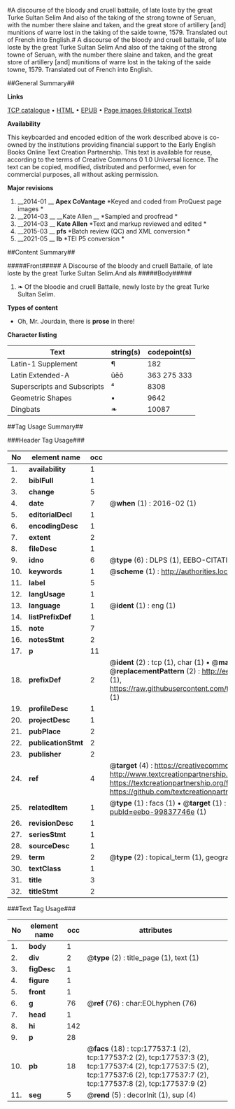 #A discourse of the bloody and cruell battaile, of late loste by the great Turke Sultan Selim And also of the taking of the strong towne of Seruan, with the number there slaine and taken, and the great store of artillery [and] munitions of warre lost in the taking of the saide towne, 1579. Translated out of French into English.#
A discourse of the bloody and cruell battaile, of late loste by the great Turke Sultan Selim And also of the taking of the strong towne of Seruan, with the number there slaine and taken, and the great store of artillery [and] munitions of warre lost in the taking of the saide towne, 1579. Translated out of French into English.

##General Summary##

**Links**

[TCP catalogue](http://www.ota.ox.ac.uk/tcp/)  • 
[HTML](http://tei.it.ox.ac.uk/tcp/Texts-HTML/free/B15/B15734.html)  • 
[EPUB](http://tei.it.ox.ac.uk/tcp/Texts-EPUB/free/B15/B15734.epub) • 
[Page images (Historical Texts)](https://historicaltexts.jisc.ac.uk/eebo-99837746e)

**Availability**

This keyboarded and encoded edition of the work described above is co-owned by the
    institutions providing financial support to the Early English Books Online Text Creation
    Partnership. This text is available for reuse, according to the terms of  Creative Commons 0 1.0 Universal
    licence. The text can be copied, modified, distributed and performed, even for commercial
    purposes, all without asking permission.

**Major revisions**

1. __2014-01 __ __Apex CoVantage__ *Keyed and coded from ProQuest page images *
1. __2014-03 __ __Kate Allen __ *Sampled and proofread *
1. __2014-03 __ __Kate Allen__ *Text and markup reviewed and edited *
1. __2015-03 __ __pfs__ *Batch review (QC) and XML conversion *
1. __2021-05 __ __lb__ *TEI P5 conversion *

##Content Summary##

#####Front#####
A Discourse of the bloody and cruell Battaile, of late loste by the great Turke Sultan Selim.And als
#####Body#####

1. ❧ Of the bloodie and cruell Battaile, newly loste by the great Turke Sultan Selim.

**Types of content**

  * Oh, Mr. Jourdain, there is **prose** in there!

**Character listing**


|Text|string(s)|codepoint(s)|
|---|---|---|
|Latin-1 Supplement|¶|182|
|Latin Extended-A|ūēō|363 275 333|
|Superscripts             and Subscripts|⁴|8308|
|Geometric Shapes|▪|9642|
|Dingbats|❧|10087|

##Tag Usage Summary##

###Header Tag Usage###

|No|element name|occ|attributes|
|---|---|---|---|
|1.|__availability__|1||
|2.|__biblFull__|1||
|3.|__change__|5||
|4.|__date__|7| @__when__ (1) : 2016-02 (1)|
|5.|__editorialDecl__|1||
|6.|__encodingDesc__|1||
|7.|__extent__|2||
|8.|__fileDesc__|1||
|9.|__idno__|6| @__type__ (6) : DLPS (1), EEBO-CITATION (1), VID (1), EEBO-PROQUEST (1), STC (2)|
|10.|__keywords__|1| @__scheme__ (1) : http://authorities.loc.gov/ (1)|
|11.|__label__|5||
|12.|__langUsage__|1||
|13.|__language__|1| @__ident__ (1) : eng (1)|
|14.|__listPrefixDef__|1||
|15.|__note__|7||
|16.|__notesStmt__|2||
|17.|__p__|11||
|18.|__prefixDef__|2| @__ident__ (2) : tcp (1), char (1)  •  @__matchPattern__ (2) : ([0-9\-]+):([0-9IVX]+) (1), (.+) (1)  •  @__replacementPattern__ (2) : http://eebo.chadwyck.com/downloadtiff?vid=$1&page=$2 (1), https://raw.githubusercontent.com/textcreationpartnership/Texts/master/tcpchars.xml#$1 (1)|
|19.|__profileDesc__|1||
|20.|__projectDesc__|1||
|21.|__pubPlace__|2||
|22.|__publicationStmt__|2||
|23.|__publisher__|2||
|24.|__ref__|4| @__target__ (4) : https://creativecommons.org/publicdomain/zero/1.0/ (1), http://www.textcreationpartnership.org/docs/. (1), https://textcreationpartnership.org/faq/#faq05 (1), https://github.com/textcreationpartnership (1)|
|25.|__relatedItem__|1| @__type__ (1) : facs (1)  •  @__target__ (1) : https://data.historicaltexts.jisc.ac.uk/view?pubId=eebo-99837746e (1)|
|26.|__revisionDesc__|1||
|27.|__seriesStmt__|1||
|28.|__sourceDesc__|1||
|29.|__term__|2| @__type__ (2) : topical_term (1), geographic_name (1)|
|30.|__textClass__|1||
|31.|__title__|3||
|32.|__titleStmt__|2||


###Text Tag Usage###

|No|element name|occ|attributes|
|---|---|---|---|
|1.|__body__|1||
|2.|__div__|2| @__type__ (2) : title_page (1), text (1)|
|3.|__figDesc__|1||
|4.|__figure__|1||
|5.|__front__|1||
|6.|__g__|76| @__ref__ (76) : char:EOLhyphen (76)|
|7.|__head__|1||
|8.|__hi__|142||
|9.|__p__|28||
|10.|__pb__|18| @__facs__ (18) : tcp:177537:1 (2), tcp:177537:2 (2), tcp:177537:3 (2), tcp:177537:4 (2), tcp:177537:5 (2), tcp:177537:6 (2), tcp:177537:7 (2), tcp:177537:8 (2), tcp:177537:9 (2)|
|11.|__seg__|5| @__rend__ (5) : decorInit (1), sup (4)|

